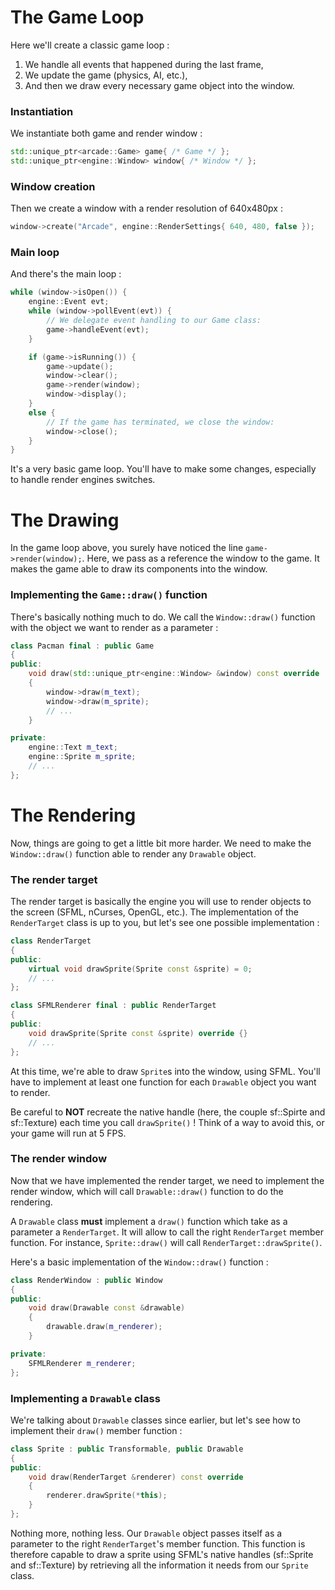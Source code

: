 # The Game Loop

Here we'll create a classic game loop :
1. We handle all events that happened during the last frame,
2. We update the game (physics, AI, etc.),
3. And then we draw every necessary game object into the window.

### Instantiation

We instantiate both game and render window :

```cpp
std::unique_ptr<arcade::Game> game{ /* Game */ };
std::unique_ptr<engine::Window> window{ /* Window */ };
```

### Window creation

Then we create a window with a render resolution of 640x480px :

```cpp
window->create("Arcade", engine::RenderSettings{ 640, 480, false });
```

### Main loop

And there's the main loop :

```cpp
while (window->isOpen()) {
	engine::Event evt;
	while (window->pollEvent(evt)) {
		// We delegate event handling to our Game class:
		game->handleEvent(evt);
	}

	if (game->isRunning()) {
		game->update();
		window->clear();
		game->render(window);
		window->display();
	}
	else {
		// If the game has terminated, we close the window:
		window->close();
	}
}
```

It's a very basic game loop. You'll have to make some changes, especially to handle render engines switches.

# The Drawing

In the game loop above, you surely have noticed the line `game->render(window);`. Here, we pass as a reference the window to the game. It makes the game able to draw its components into the window.

### Implementing the `Game::draw()` function

There's basically nothing much to do. We call the `Window::draw()` function with the object we want to render as a parameter :

```cpp
class Pacman final : public Game
{
public:
	void draw(std::unique_ptr<engine::Window> &window) const override
	{
		window->draw(m_text);
		window->draw(m_sprite);
		// ...
	}

private:
	engine::Text m_text;
	engine::Sprite m_sprite;
	// ...
};
```

# The Rendering

Now, things are going to get a little bit more harder. We need to make the `Window::draw()` function able to render any `Drawable` object.

### The render target

The render target is basically the engine you will use to render objects to the screen (SFML, nCurses, OpenGL, etc.). The implementation of the `RenderTarget` class is up to you, but let's see one possible implementation :

```cpp
class RenderTarget
{
public:
	virtual void drawSprite(Sprite const &sprite) = 0;
	// ...
};

class SFMLRenderer final : public RenderTarget
{
public:
	void drawSprite(Sprite const &sprite) override {}
	// ...
};
```

At this time, we're able to draw `Sprite`s into the window, using SFML. You'll have to implement at least one function for each `Drawable` object you want to render.

Be careful to **NOT** recreate the native handle (here, the couple sf::Spirte and sf::Texture) each time you call `drawSprite()` ! Think of a way to avoid this, or your game will run at 5 FPS.

### The render window

Now that we have implemented the render target, we need to implement the render window, which will call `Drawable::draw()` function to do the rendering.

A `Drawable` class **must** implement a `draw()` function which take as a parameter a `RenderTarget`. It will allow to call the right `RenderTarget` member function. For instance, `Sprite::draw()` will call `RenderTarget::drawSprite()`.

Here's a basic implementation of the `Window::draw()` function :

```cpp
class RenderWindow : public Window
{
public:
	void draw(Drawable const &drawable)
	{
		drawable.draw(m_renderer);
	}

private:
	SFMLRenderer m_renderer;
};
```

### Implementing a `Drawable` class

We're talking about `Drawable` classes since earlier, but let's see how to implement their `draw()` member function :

```cpp
class Sprite : public Transformable, public Drawable
{
public:
	void draw(RenderTarget &renderer) const override
	{
		renderer.drawSprite(*this);
	}
};
```

Nothing more, nothing less. Our `Drawable` object passes itself as a parameter to the right `RenderTarget`'s member function. This function is therefore capable to draw a sprite using SFML's native handles (sf::Sprite and sf::Texture) by retrieving all the information it needs from our `Sprite` class.
